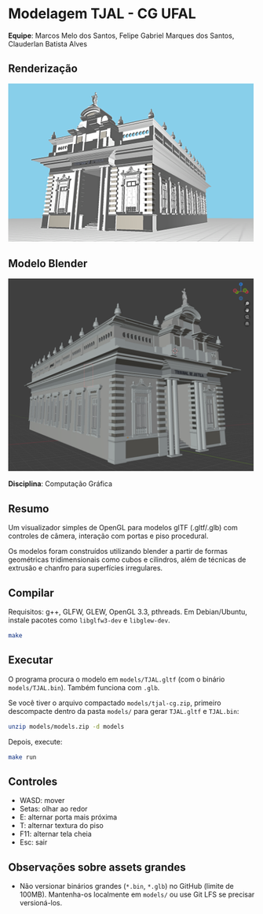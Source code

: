# Modelagem TJAL - CG UFAL

**Equipe**: Marcos Melo dos Santos, Felipe Gabriel Marques dos Santos, Clauderlan Batista Alves

## Renderização

<img style="width: 500px;" src="tjal.png">

## Modelo Blender

<img style="width: 500px;" src="tjal-blender.png">

**Disciplina**: Computação Gráfica




## Resumo


Um visualizador simples de OpenGL para modelos glTF (.gltf/.glb) com controles de câmera, interação com portas e piso procedural.

Os modelos foram construídos utilizando blender a partir de formas geométricas tridimensionais como cubos e cilindros, além de técnicas de extrusão e chanfro para superfícies irregulares.

## Compilar

Requisitos: g++, GLFW, GLEW, OpenGL 3.3, pthreads. Em Debian/Ubuntu, instale pacotes como `libglfw3-dev` e `libglew-dev`.

```bash
make
```

## Executar

O programa procura o modelo em `models/TJAL.gltf` (com o binário `models/TJAL.bin`). Também funciona com `.glb`.

Se você tiver o arquivo compactado `models/tjal-cg.zip`, primeiro descompacte dentro da pasta `models/` para gerar `TJAL.gltf` e `TJAL.bin`:

```bash
unzip models/models.zip -d models
```

Depois, execute:

```bash
make run
```

## Controles
- WASD: mover
- Setas: olhar ao redor
- E: alternar porta mais próxima
- T: alternar textura do piso
- F11: alternar tela cheia
- Esc: sair

## Observações sobre assets grandes
- Não versionar binários grandes (`*.bin`, `*.glb`) no GitHub (limite de 100MB). Mantenha-os localmente em `models/` ou use Git LFS se precisar versioná-los.

